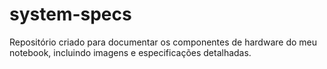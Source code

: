 # system-specs
Repositório criado para documentar os componentes de hardware do meu notebook, incluindo imagens e especificações detalhadas.
